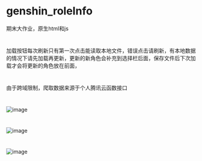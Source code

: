 # genshin_roleInfo
期末大作业，原生html和js

#
加载按钮每次刷新只有第一次点击能读取本地文件，错误点击请刷新，有本地数据的情况下请先加载再更新，更新的新角色会补充到选择栏后面，保存文件后下次加载才会将更新的角色放在前面，
#
由于跨域限制，爬取数据来源于个人腾讯云函数接口
#
![image](https://user-images.githubusercontent.com/94435821/208041143-fac7ef54-54a8-4c3f-9b4b-80e7b299c020.png)
#
![image](https://user-images.githubusercontent.com/94435821/208041207-6e4a149a-fcaa-42f4-8787-c09a6a62686d.png)
#
![image](https://user-images.githubusercontent.com/94435821/208041263-e41c7a98-c14c-47ad-b3c9-79267838c92c.png)
